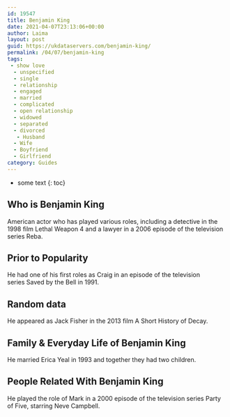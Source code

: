 ```yaml
---
id: 19547
title: Benjamin King
date: 2021-04-07T23:13:06+00:00
author: Laima
layout: post
guid: https://ukdataservers.com/benjamin-king/
permalink: /04/07/benjamin-king
tags:
 - show love
  - unspecified
  - single
  - relationship
  - engaged
  - married
  - complicated
  - open relationship
  - widowed
  - separated
  - divorced
   - Husband
  - Wife
  - Boyfriend
  - Girlfriend
category: Guides
---
```


* some text
{: toc}


## Who is Benjamin King
                  
                  
                  
American actor who has played various roles, including a detective in the 1998 film Lethal Weapon 4 and a lawyer in a 2006 episode of the television series Reba. 
                  
              
            
              
            
                
                
                
## Prior to Popularity
                  
                  
                  
He had one of his first roles as Craig in an episode of the television series Saved by the Bell in 1991. 
                  
              
            
              
            
                
                
                
## Random data
                  
                  
                  
He appeared as Jack Fisher in the 2013 film A Short History of Decay. 
                  
              
            
              
            
                
                
                
## Family & Everyday Life of Benjamin King
                  
                  
                  
He married Erica Yeal in 1993 and together they had two children. 
                  
              
            
              
            
                
                
                
## People Related With Benjamin King
                  
                  
                  
He played the role of Mark in a 2000 episode of the television series Party of Five, starring Neve Campbell. 
                  
              
            
              
            
                
              
            
              
              
            
            
              
            
          
          
          